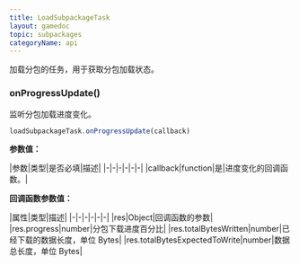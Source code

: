 ```yaml
---
title: LoadSubpackageTask
layout: gamedoc
topic: subpackages
categoryName: api
---
```


加载分包的任务，用于获取分包加载状态。

### onProgressUpdate()

监听分包加载进度变化。

```js
loadSubpackageTask.onProgressUpdate(callback)
```

**参数值：**

|参数|类型|是否必填|描述|
|-|-|-|-|-|-|
|callback|function|是|进度变化的回调函数。|

**回调函数参数值：**

|属性|类型|描述|
|-|-|-|-|-|-|
|res|Object|回调函数的参数|
|res.progress|number|分包下载进度百分比|
|res.totalBytesWritten|number|已经下载的数据长度，单位 Bytes|
|res.totalBytesExpectedToWrite|number|数据总长度，单位 Bytes|
